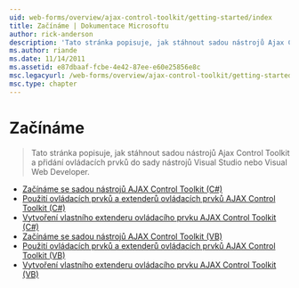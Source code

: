 ```yaml
---
uid: web-forms/overview/ajax-control-toolkit/getting-started/index
title: Začínáme | Dokumentace Microsoftu
author: rick-anderson
description: 'Tato stránka popisuje, jak stáhnout sadou nástrojů Ajax Control Toolkit a přidání ovládacích prvků do sady nástrojů Visual Studio nebo Visual Web Developer.'
ms.author: riande
ms.date: 11/14/2011
ms.assetid: e87dbaaf-fcbe-4e42-87ee-e60e25856e8c
msc.legacyurl: /web-forms/overview/ajax-control-toolkit/getting-started
msc.type: chapter
---
```

<a name="getting-started"></a>Začínáme
====================
> Tato stránka popisuje, jak stáhnout sadou nástrojů Ajax Control Toolkit a přidání ovládacích prvků do sady nástrojů Visual Studio nebo Visual Web Developer.


- [Začínáme se sadou nástrojů AJAX Control Toolkit (C#)](get-started-with-the-ajax-control-toolkit-cs.md)
- [Použití ovládacích prvků a extenderů ovládacích prvků AJAX Control Toolkit (C#)](using-ajax-control-toolkit-controls-and-control-extenders-cs.md)
- [Vytvoření vlastního extenderu ovládacího prvku AJAX Control Toolkit (C#)](creating-a-custom-ajax-control-toolkit-control-extender-cs.md)
- [Začínáme se sadou nástrojů AJAX Control Toolkit (VB)](get-started-with-the-ajax-control-toolkit-vb.md)
- [Použití ovládacích prvků a extenderů ovládacích prvků AJAX Control Toolkit (VB)](using-ajax-control-toolkit-controls-and-control-extenders-vb.md)
- [Vytvoření vlastního extenderu ovládacího prvku AJAX Control Toolkit (VB)](creating-a-custom-ajax-control-toolkit-control-extender-vb.md)
